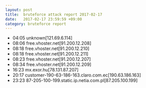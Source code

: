 ```yaml
---
layout: post
title:  bruteforce attack report 2017-02-17
date:   2017-02-17 23:59:59 +09:00
category: bruteforce report
---
```


* 04:05 unknown[121.69.6.114]
* 08:06 free.vhoster.net[91.200.12.208]
* 08:18 free.vhoster.net[91.200.12.210]
* 08:18 free.vhoster.net[91.200.12.211]
* 08:23 free.vhoster.net[91.200.12.207]
* 08:34 free.vhoster.net[91.200.12.209]
* 16:23 mx.exor.hu[78.131.87.207]
* 20:17 customer-190-63-186-163.claro.com.ec[190.63.186.163]
* 23:23 87-205-100-199.static.ip.netia.com.pl[87.205.100.199]
